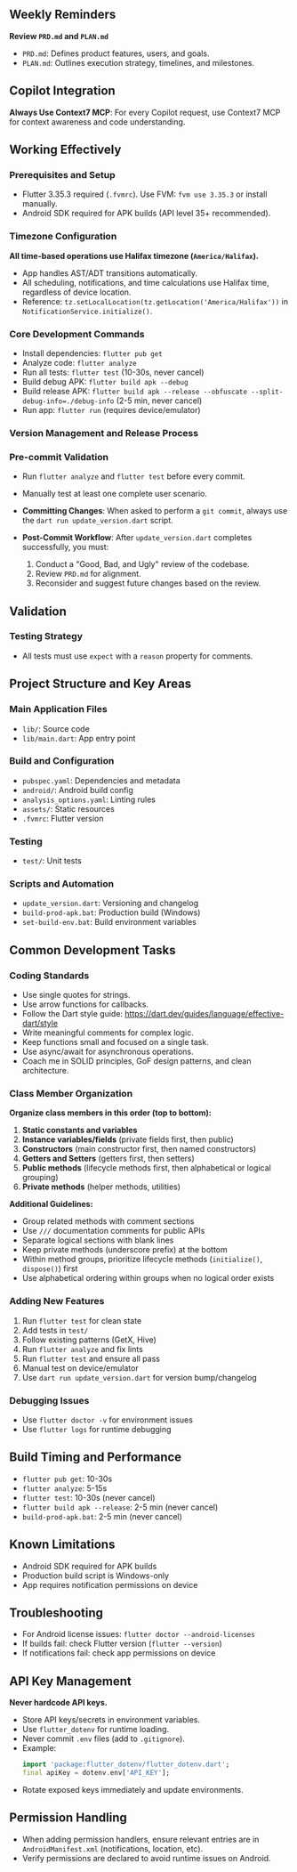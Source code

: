 ## Weekly Reminders

**Review `PRD.md` and `PLAN.md`**

- `PRD.md`: Defines product features, users, and goals.
- `PLAN.md`: Outlines execution strategy, timelines, and milestones.

## Copilot Integration

**Always Use Context7 MCP**: For every Copilot request, use Context7 MCP for context awareness and code understanding.

## Working Effectively

### Prerequisites and Setup

- Flutter 3.35.3 required (`.fvmrc`). Use FVM: `fvm use 3.35.3` or install manually.
- Android SDK required for APK builds (API level 35+ recommended).

### Timezone Configuration

**All time-based operations use Halifax timezone (`America/Halifax`).**

- App handles AST/ADT transitions automatically.
- All scheduling, notifications, and time calculations use Halifax time, regardless of device location.
- Reference: `tz.setLocalLocation(tz.getLocation('America/Halifax'))` in `NotificationService.initialize()`.

### Core Development Commands

- Install dependencies: `flutter pub get`
- Analyze code: `flutter analyze`
- Run all tests: `flutter test` (10-30s, never cancel)
- Build debug APK: `flutter build apk --debug`
- Build release APK: `flutter build apk --release --obfuscate --split-debug-info=./debug-info` (2-5 min, never cancel)
- Run app: `flutter run` (requires device/emulator)

### Version Management and Release Process

### Pre-commit Validation

- Run `flutter analyze` and `flutter test` before every commit.
- Manually test at least one complete user scenario.

- **Committing Changes**: When asked to perform a `git commit`, always use the `dart run update_version.dart` script.
- **Post-Commit Workflow**: After `update_version.dart` completes successfully, you must:
  1.  Conduct a "Good, Bad, and Ugly" review of the codebase.
  2.  Review `PRD.md` for alignment.
  3.  Reconsider and suggest future changes based on the review.

## Validation

### Testing Strategy

- All tests must use `expect` with a `reason` property for comments.

## Project Structure and Key Areas

### Main Application Files

- `lib/`: Source code
- `lib/main.dart`: App entry point

### Build and Configuration

- `pubspec.yaml`: Dependencies and metadata
- `android/`: Android build config
- `analysis_options.yaml`: Linting rules
- `assets/`: Static resources
- `.fvmrc`: Flutter version

### Testing

- `test/`: Unit tests

### Scripts and Automation

- `update_version.dart`: Versioning and changelog
- `build-prod-apk.bat`: Production build (Windows)
- `set-build-env.bat`: Build environment variables

## Common Development Tasks

### Coding Standards

- Use single quotes for strings.
- Use arrow functions for callbacks.
- Follow the Dart style guide: https://dart.dev/guides/language/effective-dart/style
- Write meaningful comments for complex logic.
- Keep functions small and focused on a single task.
- Use async/await for asynchronous operations.
- Coach me in SOLID principles, GoF design patterns, and clean architecture.

### Class Member Organization

**Organize class members in this order (top to bottom):**

1. **Static constants and variables**
2. **Instance variables/fields** (private fields first, then public)
3. **Constructors** (main constructor first, then named constructors)
4. **Getters and Setters** (getters first, then setters)
5. **Public methods** (lifecycle methods first, then alphabetical or logical grouping)
6. **Private methods** (helper methods, utilities)

**Additional Guidelines:**

- Group related methods with comment sections
- Use `///` documentation comments for public APIs
- Separate logical sections with blank lines
- Keep private methods (underscore prefix) at the bottom
- Within method groups, prioritize lifecycle methods (`initialize()`, `dispose()`) first
- Use alphabetical ordering within groups when no logical order exists

### Adding New Features

1. Run `flutter test` for clean state
2. Add tests in `test/`
3. Follow existing patterns (GetX, Hive)
4. Run `flutter analyze` and fix lints
5. Run `flutter test` and ensure all pass
6. Manual test on device/emulator
7. Use `dart run update_version.dart` for version bump/changelog

### Debugging Issues

- Use `flutter doctor -v` for environment issues
- Use `flutter logs` for runtime debugging

## Build Timing and Performance

- `flutter pub get`: 10-30s
- `flutter analyze`: 5-15s
- `flutter test`: 10-30s (never cancel)
- `flutter build apk --release`: 2-5 min (never cancel)
- `build-prod-apk.bat`: 2-5 min (never cancel)

## Known Limitations

- Android SDK required for APK builds
- Production build script is Windows-only
- App requires notification permissions on device

## Troubleshooting

- For Android license issues: `flutter doctor --android-licenses`
- If builds fail: check Flutter version (`flutter --version`)
- If notifications fail: check app permissions on device

## API Key Management

**Never hardcode API keys.**

- Store API keys/secrets in environment variables.
- Use `flutter_dotenv` for runtime loading.
- Never commit `.env` files (add to `.gitignore`).
- Example:
  ```dart
  import 'package:flutter_dotenv/flutter_dotenv.dart';
  final apiKey = dotenv.env['API_KEY'];
  ```
- Rotate exposed keys immediately and update environments.

## Permission Handling

- When adding permission handlers, ensure relevant entries are in `AndroidManifest.xml` (notifications, location, etc).
- Verify permissions are declared to avoid runtime issues on Android.

